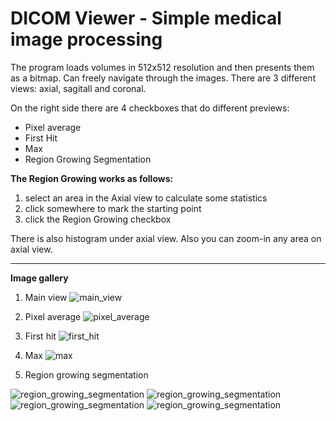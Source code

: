 # DICOM Viewer - Simple medical image processing

The program loads volumes in 512x512 resolution and then presents them as a bitmap. Can freely navigate through the images. 
There are 3 different views: axial, sagitall and coronal.

On the right side there are 4 checkboxes that do different previews:
* Pixel average
* First Hit
* Max
* Region Growing Segmentation



**The Region Growing works as follows:**

1. select an area in the Axial view to calculate some statistics
2. click somewhere to mark the starting point
3. click the Region Growing checkbox




There is also histogram under axial view.
Also you can zoom-in any area on axial view.

---

**Image gallery**

1. Main view
![main_view](https://github.com/TomaszMajek/images-for-readme/blob/main/2021-06-14.png)

2. Pixel average
![pixel_average](https://github.com/TomaszMajek/images-for-readme/blob/main/2021-06-14%20(1).png)

3. First hit
![first_hit](https://github.com/TomaszMajek/images-for-readme/blob/main/2021-06-14%20(2).png)

4. Max
![max](https://github.com/TomaszMajek/images-for-readme/blob/main/2021-06-14%20(3).png)

5. Region growing segmentation

![region_growing_segmentation](https://github.com/TomaszMajek/images-for-readme/blob/main/5.png)
![region_growing_segmentation](https://github.com/TomaszMajek/images-for-readme/blob/main/3.png)
![region_growing_segmentation](https://github.com/TomaszMajek/images-for-readme/blob/main/6.png)
![region_growing_segmentation](https://github.com/TomaszMajek/images-for-readme/blob/main/7.png)

